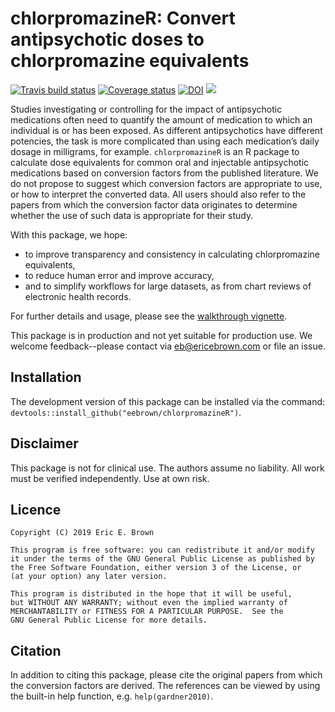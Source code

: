 # chlorpromazineR: Convert antipsychotic doses to chlorpromazine equivalents

[![Travis build status](https://travis-ci.org/eebrown/chlorpromazineR.svg?branch=master)](https://travis-ci.org/eebrown/chlorpromazineR) [![Coverage status](https://codecov.io/gh/eebrown/chlorpromazineR/branch/master/graph/badge.svg)](https://codecov.io/github/eebrown/chlorpromazineR?branch=master) [![DOI](https://zenodo.org/badge/175675220.svg)](https://zenodo.org/badge/latestdoi/175675220) [![](https://badges.ropensci.org/307_status.svg)](https://github.com/ropensci/onboarding/issues/307)

Studies investigating or controlling for the impact of antipsychotic medications often need to quantify the amount of medication to which an individual is or has been exposed. As different antipsychotics have different potencies, the task is more complicated than using each medication’s daily dosage in milligrams, for example. `chlorpromazineR` is an R package to calculate dose equivalents for common oral and injectable antipsychotic medications based on conversion factors from the published literature. We do not propose to suggest which conversion factors are appropriate to use, or how to interpret the converted data. All users should also refer to the papers from which the conversion factor data originates to determine whether the use of such data is appropriate for their study.

With this package, we hope:

* to improve transparency and consistency in calculating chlorpromazine equivalents,
* to reduce human error and improve accuracy,
* and to simplify workflows for large datasets, as from chart reviews of electronic health records.

For further details and usage, please see the [walkthrough vignette](https://htmlpreview.github.io/?https://github.com/eebrown/chlorpromazineR/blob/master/doc/walkthrough.html).

This package is in production and not yet suitable for production use. We welcome feedback--please contact via eb@ericebrown.com or file an issue.

## Installation

The development version of this package can be installed via the command:  `devtools::install_github("eebrown/chlorpromazineR")`.

## Disclaimer

This package is not for clinical use. The authors assume no liability. All work must be verified independently. Use at own risk.

## Licence

    Copyright (C) 2019 Eric E. Brown

    This program is free software: you can redistribute it and/or modify
    it under the terms of the GNU General Public License as published by
    the Free Software Foundation, either version 3 of the License, or
    (at your option) any later version.

    This program is distributed in the hope that it will be useful,
    but WITHOUT ANY WARRANTY; without even the implied warranty of
    MERCHANTABILITY or FITNESS FOR A PARTICULAR PURPOSE.  See the
    GNU General Public License for more details.

## Citation

In addition to citing this package, please cite the original papers from which the conversion factors are derived. The references can be viewed by using the built-in help function, e.g. `help(gardner2010)`.
